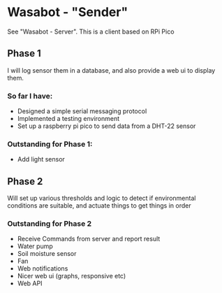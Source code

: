 # Wasabot - "Sender"


See "Wasabot - Server". This is a client based on RPi Pico
## Phase 1
I will log sensor them in a database, and also provide a web ui to display them.

### So far I have:
* Designed a simple serial messaging protocol
* Implemented a testing environment
* Set up a raspberry pi pico to send data from a DHT-22 sensor

### Outstanding for Phase 1:
* Add light sensor


## Phase 2
Will set up various thresholds and logic to detect if environmental conditions are suitable, and actuate things to get
things in order

### Outstanding for Phase 2
* Receive Commands from server and report result
* Water pump
* Soil moisture sensor
* Fan
* Web notifications 
* Nicer web ui (graphs, responsive etc)
* Web API
